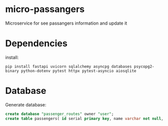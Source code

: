 # micro-passangers
Microservice for see passangers information and update it

# Dependencies
install:

```
pip install fastapi uvicorn sqlalchemy asyncpg databases psycopg2-binary python-dotenv pytest httpx pytest-asyncio aiosqlite
```

# Database

Generate database:

```sql
create database "passenger_routes" owner "user";
create table passengers( id serial primary key, name varchar not null, last_name varchar not null, birthdate date not null);
```